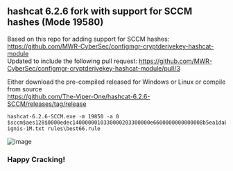 ## hashcat 6.2.6 fork with support for SCCM hashes (Mode 19580)
Based on this repo for adding support for SCCM hashes: https://github.com/MWR-CyberSec/configmgr-cryptderivekey-hashcat-module <br />
Updated to include the following pull request: https://github.com/MWR-CyberSec/configmgr-cryptderivekey-hashcat-module/pull/3 <br />

Either download the pre-compiled released for Windows or Linux or compile from source <br />
https://github.com/The-Viper-One/hashcat-6.2.6-SCCM/releases/tag/release

```
hashcat-6.2.6-SCCM.exe -m 19850 -a 0 $sccm$aes128$0000edec1400000010330000203300000e6600000000000008b5ea1dab29bdd0de62e6506b108b5c ignis-1M.txt rules\best66.rule
```

![image](https://github.com/The-Viper-One/hashcat-6.2.6-SCCM/assets/68926315/f409e945-a400-471d-ae46-385f88c2b85e)


### Happy Cracking!

